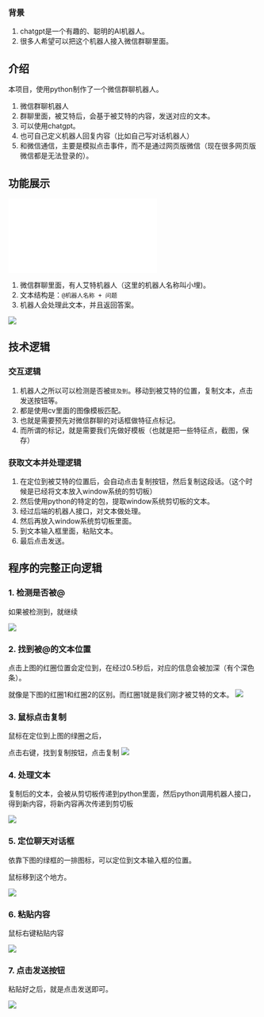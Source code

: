 ### 背景

1. chatgpt是一个有趣的、聪明的AI机器人。
2. 很多人希望可以把这个机器人接入微信群聊里面。

## 介绍
本项目，使用python制作了一个微信群聊机器人。
1. 微信群聊机器人
2. 群聊里面，被艾特后，会基于被艾特的内容，发送对应的文本。
3. 可以使用chatgpt。
4. 也可自己定义机器人回复内容（比如自己写对话机器人）
5. 和微信通信，主要是模拟点击事件，而不是通过网页版微信（现在很多网页版微信都是无法登录的）。

## 功能展示
<iframe src="//player.bilibili.com/player.html?aid=221017003&bvid=BV1i8411G7xC&cid=918437497&page=1" scrolling="no" border="0" frameborder="no" framespacing="0" allowfullscreen="true"> </iframe>


1. 微信群聊里面，有人艾特机器人（这里的机器人名称叫小埋)。
2. 文本结构是：`@机器人名称 + 问题`
2. 机器人会处理此文本，并且返回答案。

![](https://files.mdnice.com/user/7098/2afb7c41-16c7-4b6f-83cd-3e559ac3a124.png)


## 技术逻辑

### 交互逻辑
1. 机器人之所以可以检测是否被`提及到`。移动到被艾特的位置，复制文本，点击发送按钮等。
2. 都是使用cv里面的图像模板匹配。
3. 也就是需要预先对微信群聊的对话框做特征点标记。
4. 而所谓的标记，就是需要我们先做好模板（也就是把一些特征点，截图，保存）

### 获取文本并处理逻辑
1. 在定位到被艾特的位置后，会自动点击复制按钮，然后复制这段话。（这个时候是已经将文本放入window系统的剪切板）
2. 然后使用python的特定的包，提取window系统剪切板的文本。
3. 经过后端的机器人接口，对文本做处理。
4. 然后再放入window系统剪切板里面。
5. 到文本输入框里面，粘贴文本。
6. 最后点击发送。

## 程序的完整正向逻辑
### 1. 检测是否被@
如果被检测到，就继续

![](https://files.mdnice.com/user/7098/029f86b5-98d3-47b0-9594-d2ac08e97708.png)

### 2. 找到被@的文本位置
点击上图的红圈位置会定位到，在经过0.5秒后，对应的信息会被加深（有个深色条）。

就像是下图的红圈1和红圈2的区别。而红圈1就是我们刚才被艾特的文本。
![](https://files.mdnice.com/user/7098/2b8e4f96-9847-43f5-804c-d54a1bcb8236.png)

### 3. 鼠标点击复制
鼠标在定位到上图的绿圈之后，

点击右键，找到复制按钮，点击复制
![](https://files.mdnice.com/user/7098/48c240ec-13d7-41fa-81db-098208b0f7c5.png)


### 4. 处理文本

复制后的文本，会被从剪切板传递到python里面，然后python调用机器人接口，得到新内容，将新内容再次传递到剪切板

![](https://files.mdnice.com/user/7098/7815a87f-49bc-4024-b1ea-316e791b9bfa.png)

### 5. 定位聊天对话框
依靠下图的绿框的一排图标，可以定位到文本输入框的位置。

鼠标移到这个地方。

![](https://files.mdnice.com/user/7098/57c0517b-d064-40c1-9704-fa55beb6c9c7.png)



### 6. 粘贴内容

鼠标右键粘贴内容

![](https://files.mdnice.com/user/7098/73750523-28dd-486e-839d-0d8c0f3d2ec4.png)

### 7. 点击发送按钮

粘贴好之后，就是点击发送即可。


![](https://files.mdnice.com/user/7098/ffd130db-4ec1-4e88-85b3-45a9d27379a6.png)



